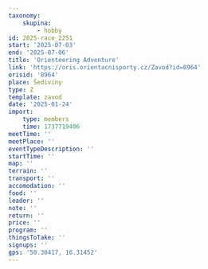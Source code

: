 ```yaml
---
taxonomy:
    skupina:
        - hobby
id: 2025-race_2251
start: '2025-07-03'
end: '2025-07-06'
title: 'Orienteering Adventure'
link: 'https://oris.orientacnisporty.cz/Zavod?id=8964'
orisid: '8964'
place: Šediviny
type: Z
template: zavod
date: '2025-01-24'
import:
    type: members
    time: 1737719406
meetTime: ''
meetPlace: ''
eventTypeDescription: ''
startTime: ''
map: ''
terrain: ''
transport: ''
accomodation: ''
food: ''
leader: ''
note: ''
return: ''
price: ''
program: ''
thingsToTake: ''
signups: ''
gps: '50.30417, 16.31452'
---
```


